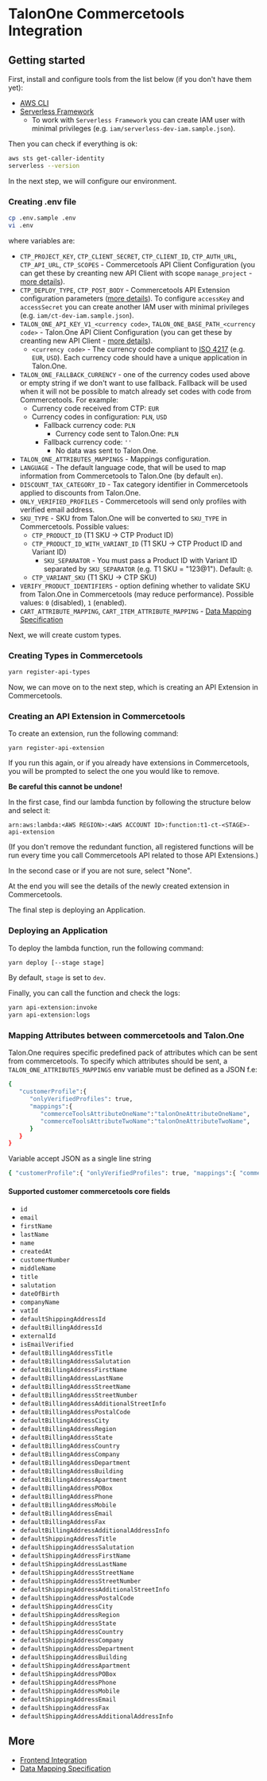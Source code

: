 # TalonOne Commercetools Integration

## Getting started

First, install and configure tools from the list below (if you don't
have them yet):

* [AWS CLI](https://docs.aws.amazon.com/cli/latest/userguide/cli-chap-install.html)
* [Serverless Framework](https://www.serverless.com/framework/docs/providers/aws/guide/installation/)
  * To work with `Serverless Framework` you can create IAM user with
    minimal privileges (e.g. `iam/serverless-dev-iam.sample.json`).

Then you can check if everything is ok:

```bash
aws sts get-caller-identity
serverless --version
```

In the next step, we will configure our environment.

### Creating .env file

```bash
cp .env.sample .env
vi .env
```

where variables are:

* `CTP_PROJECT_KEY`, `CTP_CLIENT_SECRET`, `CTP_CLIENT_ID`,
  `CTP_AUTH_URL`, `CTP_API_URL`, `CTP_SCOPES` - Commercetools API Client
  Configuration (you can get these by creanting new API Client with
  scope `manage_project` -
  [more details](https://docs.commercetools.com/merchant-center/api-clients)).
* `CTP_DEPLOY_TYPE`, `CTP_POST_BODY` - Commercetools API Extension
  configuration parameters
  ([more details](https://docs.commercetools.com/api/projects/api-extensions#aws-lambda-destination)).
  To configure `accessKey` and `accessSecret` you can create another IAM
  user with minimal privileges (e.g. `iam/ct-dev-iam.sample.json`).
* `TALON_ONE_API_KEY_V1_<currency code>`, `TALON_ONE_BASE_PATH_<currency
  code>` - Talon.One API Client Configuration (you can get these by
  creanting new API Client -
  [more details](https://help.talon.one/hc/en-us/articles/360010114859-Creating-an-API-Key)).
  * `<currency code>` - The currency code compliant to
    [ISO 4217](https://en.wikipedia.org/wiki/ISO_4217) (e.g. `EUR`,
    `USD`). Each currency code should have a unique application in
    Talon.One.
* `TALON_ONE_FALLBACK_CURRENCY` - one of the currency codes used above
  or empty string if we don't want to use fallback. Fallback will be
  used when it will not be possible to match already set codes with code
  from Commercetools. For example:
  * Currency code received from CTP: `EUR`
  * Currency codes in configuration: `PLN`, `USD`
      * Fallback currency code: `PLN`
        * Currency code sent to Talon.One: `PLN`
      * Fallback currency code: `''`
        * No data was sent to Talon.One.
* `TALON_ONE_ATTRIBUTES_MAPPINGS` - Mappings configuration.
* `LANGUAGE` - The default language code, that will be used to map
  information from Commercetools to Talon.One (by default `en`).
* `DISCOUNT_TAX_CATEGORY_ID` - Tax category identifier in Commercetools
  applied to discounts from Talon.One.
* `ONLY_VERIFIED_PROFILES` - Commercetools will send only profiles with
  verified email address.
* `SKU_TYPE` - SKU from Talon.One will be converted to `SKU_TYPE` in
  Commercetools. Possible values:
  * `CTP_PRODUCT_ID` (T1 SKU -> CTP Product ID)
  * `CTP_PRODUCT_ID_WITH_VARIANT_ID` (T1 SKU -> CTP Product ID and
    Variant ID)
    * `SKU_SEPARATOR` - You must pass a Product ID with Variant ID
      separated by `SKU_SEPARATOR` (e.g. T1 SKU = "123@1"). Default: `@`.
  * `CTP_VARIANT_SKU` (T1 SKU -> CTP SKU)
* `VERIFY_PRODUCT_IDENTIFIERS` - option defining whether to validate SKU
  from Talon.One in Commercetools (may reduce performance). Possible
  values: `0` (disabled), `1` (enabled).
* `CART_ATTRIBUTE_MAPPING`, `CART_ITEM_ATTRIBUTE_MAPPING` -
  [Data Mapping Specification](./docs/data-mapping-spec.md)

Next, we will create custom types.

### Creating Types in Commercetools

```bash
yarn register-api-types
```

Now, we can move on to the next step, which is creating an API Extension
in Commercetools.

### Creating an API Extension in Commercetools

To create an extension, run the following command:

```
yarn register-api-extension
```

If you run this again, or if you already have extensions in
Commercetools, you will be prompted to select the one you would like to
remove.

**Be careful this cannot be undone!**

In the first case, find our lambda function by following the structure
below and select it:

`arn:aws:lambda:<AWS REGION>:<AWS ACCOUNT
ID>:function:t1-ct-<STAGE>-api-extension`

(If you don't remove the redundant function, all registered functions
will be run every time you call Commercetools API related to those API
Extensions.)

In the second case or if you are not sure, select "None".

At the end you will see the details of the newly created extension in
Commercetools.

The final step is deploying an Application.

### Deploying an Application

To deploy the lambda function, run the following command:

```bash
yarn deploy [--stage stage]
```

By default, `stage` is set to `dev`.

Finally, you can call the function and check the logs:

```bash
yarn api-extension:invoke
yarn api-extension:logs
```

### Mapping Attributes between commercetools and Talon.One

Talon.One requires specific predefined pack of attributes which can be
sent from commercetools. To specify which attributes should be sent, a
`TALON_ONE_ATTRIBUTES_MAPPINGS` env variable must be defined as a JSON f.e:
```sh
{
   "customerProfile":{
      "onlyVerifiedProfiles": true,
      "mappings":{
         "commerceToolsAttributeOneName":"talonOneAttributeOneName",
         "commerceToolsAttributeTwoName":"talonOneAttributeTwoName",
      }
   }
}
```

Variable accept JSON as a single line string

```sh
{ "customerProfile":{ "onlyVerifiedProfiles": true, "mappings":{ "commerceToolsAttributeOneName":"talonOneAttributeOneName", "commerceToolsAttributeTwoName":"talonOneAttributeTwoName", } } }
```

#### Supported customer commercetools core fields

- `id`
- `email`
- `firstName`
- `lastName`
- `name`
- `createdAt`
- `customerNumber`
- `middleName`
- `title`
- `salutation`
- `dateOfBirth`
- `companyName`
- `vatId`
- `defaultShippingAddressId`
- `defaultBillingAddressId`
- `externalId`
- `isEmailVerified`
- `defaultBillingAddressTitle`
- `defaultBillingAddressSalutation`
- `defaultBillingAddressFirstName`
- `defaultBillingAddressLastName`
- `defaultBillingAddressStreetName`
- `defaultBillingAddressStreetNumber`
- `defaultBillingAddressAdditionalStreetInfo`
- `defaultBillingAddressPostalCode`
- `defaultBillingAddressCity`
- `defaultBillingAddressRegion`
- `defaultBillingAddressState`
- `defaultBillingAddressCountry`
- `defaultBillingAddressCompany`
- `defaultBillingAddressDepartment`
- `defaultBillingAddressBuilding`
- `defaultBillingAddressApartment`
- `defaultBillingAddressPOBox`
- `defaultBillingAddressPhone`
- `defaultBillingAddressMobile`
- `defaultBillingAddressEmail`
- `defaultBillingAddressFax`
- `defaultBillingAddressAdditionalAddressInfo`
- `defaultShippingAddressTitle`
- `defaultShippingAddressSalutation`
- `defaultShippingAddressFirstName`
- `defaultShippingAddressLastName`
- `defaultShippingAddressStreetName`
- `defaultShippingAddressStreetNumber`
- `defaultShippingAddressAdditionalStreetInfo`
- `defaultShippingAddressPostalCode`
- `defaultShippingAddressCity`
- `defaultShippingAddressRegion`
- `defaultShippingAddressState`
- `defaultShippingAddressCountry`
- `defaultShippingAddressCompany`
- `defaultShippingAddressDepartment`
- `defaultShippingAddressBuilding`
- `defaultShippingAddressApartment`
- `defaultShippingAddressPOBox`
- `defaultShippingAddressPhone`
- `defaultShippingAddressMobile`
- `defaultShippingAddressEmail`
- `defaultShippingAddressFax`
- `defaultShippingAddressAdditionalAddressInfo`

## More

- [Frontend Integration](docs/frontend-integration.md)
- [Data Mapping Specification](docs/data-mapping-spec.md)
